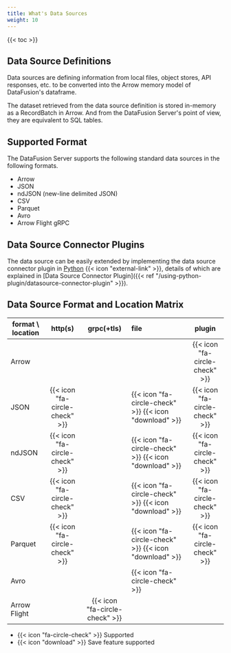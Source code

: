 ```yaml
---
title: What's Data Sources
weight: 10
---
```


{{< toc >}}

## Data Source Definitions

Data sources are defining information from local files, object stores, API responses, etc. to be converted into the Arrow memory model of DataFusion's dataframe.

The dataset retrieved from the data source definition is stored in-memory as a RecordBatch in Arrow. And from the DataFusion Server's point of view, they are equivalent to SQL tables.

## Supported Format

The DataFusion Server supports the following standard data sources in the following formats.

* Arrow
* JSON
* ndJSON (new-line delimited JSON)
* CSV
* Parquet
* Avro
* Arrow Flight gRPC

## Data Source Connector Plugins

The data source can be easily extended by implementing the data source connector plugin in [Python](https://www.python.org/) {{< icon "external-link" >}}, details of which are explained in [Data Source Connector Plugin]({{< ref "/using-python-plugin/datasource-connector-plugin" >}}).

## Data Source Format and Location Matrix

| format \\ location | http(s)                   | grpc(+tls)                | file                           | plugin                    |
| -- | :--: | :--: | :-- | :--: |
| Arrow              |                           |                           |                                | {{< icon "fa-circle-check" >}} |
| JSON               | {{< icon "fa-circle-check" >}} |                           | {{< icon "fa-circle-check" >}} {{< icon "download" >}} | {{< icon "fa-circle-check" >}} |
| ndJSON             | {{< icon "fa-circle-check" >}} |                           | {{< icon "fa-circle-check" >}} {{< icon "download" >}} | {{< icon "fa-circle-check" >}} |
| CSV                | {{< icon "fa-circle-check" >}} |                           | {{< icon "fa-circle-check" >}} {{< icon "download" >}} | {{< icon "fa-circle-check" >}} |
| Parquet            | {{< icon "fa-circle-check" >}} |                           | {{< icon "fa-circle-check" >}} {{< icon "download" >}} | {{< icon "fa-circle-check" >}} |
| Avro               |                           |                           | {{< icon "fa-circle-check" >}}      |                           |
| Arrow Flight       |                           | {{< icon "fa-circle-check" >}} |                                |                           |

* {{< icon "fa-circle-check" >}} Supported
* {{< icon "download" >}} Save feature supported
